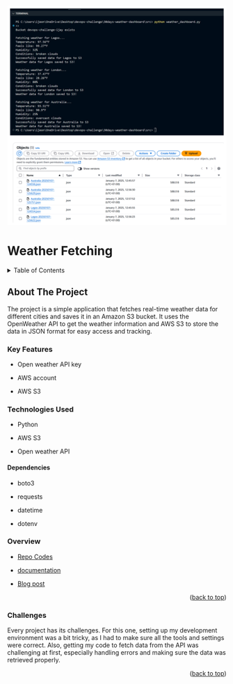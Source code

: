 
<div id="top"></div>
<div align="center">
    <img src="./output.jpg">
</div>

# Weather Fetching

<details>
  <summary>Table of Contents </summary>
  <ol>
    <li><a href="#about-the-project">About The Project</a>
        <ul>
            <li><a href="#overview">Overview</a></li>
            <li><a href="#key-features">Key Features</a></li>
        </ul>
    </li>
     <li><a href="#technoloy">Technologies Used</a></li>
    <li><a href="#depedencies">Dependencies</a></li>
    <li><a href="#overview">Code Overview</a></li>
    <li><a href="#challenges">Challenges</a></li>
  </ol>
</details>

 
## About The Project
The project is a simple application that fetches real-time weather data for different cities and saves it in an Amazon S3 bucket. It uses the OpenWeather API to get the weather information and AWS S3 to store the data in JSON format for easy access and tracking.


### Key Features

- Open weather API key

- AWS account

- AWS S3

### Technologies Used

- Python

- AWS S3

- Open weather API


#### Dependencies

- boto3

- requests

- datetime

- dotenv

### Overview

* [Repo Codes](https://github.com/ijayhub/devops-ijay-cozy-cloud)

* [documentation](https://dev.to/ijay/30days-devops-challenge-5b3f)

* [Blog post](https://dev.to/ijay/how-to-get-an-api-data-and-store-in-aws-s3-3i84)




<p align="right">(<a href="#top">back to top</a>)</p>


### Challenges

Every project has its challenges. For this one, setting up my development environment was a bit tricky, as I had to make sure all the tools and settings were correct. Also, getting my code to fetch data from the API was challenging at first, especially handling errors and making sure the data was retrieved properly.



<p align="right">(<a href="#top">back to top</a>)</p>

